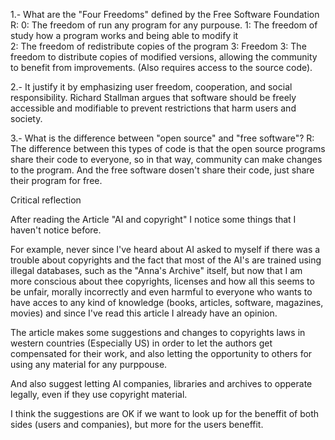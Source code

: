 1.- What are the "Four Freedoms" defined by the Free Software Foundation
    R: 0: The freedom of run any program for any purpouse. 
    1: The freedom of study how a program works and being able to modify it  
    2: The freedom of redistribute copies of the program 
    3: Freedom 3: The freedom to distribute copies of modified versions, allowing the community to benefit from improvements. (Also requires access to the source code).

2.- It justify it by emphasizing user freedom, cooperation, and social responsibility. Richard Stallman argues that software should be freely accessible and modifiable to prevent restrictions that harm users and society. 

3.- What is the difference between "open source" and "free software"?
    R: The difference between this types of code is that the open source programs share their code to everyone, so in that way, community can make changes to the program. And the free software dosen't share their code, just share their program for free. 


Critical reflection

After reading the Article "AI and copyright" I notice some things that I haven't notice before.

For example, never since I've heard about AI asked to myself if there was a trouble about copyrights and the fact that most of the AI's are trained using illegal databases, such as the "Anna's Archive" itself, but now that I am more conscious about thee copyrights, licenses and how all this seems to be unfair, morally incorrectly and even harmful to everyone who wants to have acces to any kind of knowledge (books, articles, software, magazines, movies) and since I've read this article I already have an opinion. 

The article makes some suggestions and changes to copyrights laws in western countries (Especially US) in order to let the authors get compensated for their work, and also letting the opportunity to others for using any material for any purppouse.

And also suggest letting AI companies, libraries and archives to opperate legally, even if they use copyright material.

I think the suggestions are OK if we want to look up for the beneffit of both sides (users and companies), but more for the users  beneffit.  